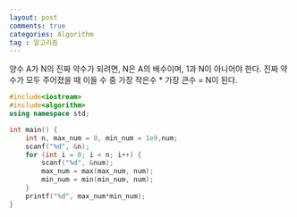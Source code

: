 ```yaml
---
layout: post
comments: true
categories: Algorithm
tag : 알고리즘
---
```

양수 A가 N의 진짜 약수가 되려면, N은 A의 배수이며, 1과 N이 아니어야 한다.
진짜 약수가 모두 주어졌을 때 이들 수 중 가장 작은수 * 가장 큰수 = N이 된다.
```c++
#include<iostream>
#include<algorithm>
using namespace std;

int main() {
	int n, max_num = 0, min_num = 1e9,num;
	scanf("%d", &n);
	for (int i = 0; i < n; i++) {
		scanf("%d", &num);
		max_num = max(max_num, num);
		min_num = min(min_num, num);
	}
	printf("%d", max_num*min_num);
}
```